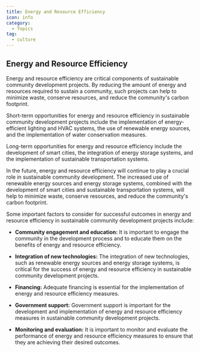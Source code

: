```yaml
---
title: Energy and Resource Efficiency
icon: info
category:
  - Topics
tag:
  - culture
---
```


## Energy and Resource Efficiency

Energy and resource efficiency are critical components of sustainable community development projects. By reducing the amount of energy and resources required to sustain a community, such projects can help to minimize waste, conserve resources, and reduce the community's carbon footprint.

Short-term opportunities for energy and resource efficiency in sustainable community development projects include the implementation of energy-efficient lighting and HVAC systems, the use of renewable energy sources, and the implementation of water conservation measures.

Long-term opportunities for energy and resource efficiency include the development of smart cities, the integration of energy storage systems, and the implementation of sustainable transportation systems.

In the future, energy and resource efficiency will continue to play a crucial role in sustainable community development. The increased use of renewable energy sources and energy storage systems, combined with the development of smart cities and sustainable transportation systems, will help to minimize waste, conserve resources, and reduce the community's carbon footprint.

Some important factors to consider for successful outcomes in energy and resource efficiency in sustainable community development projects include:

- <b>Community engagement and education:</b> It is important to engage the community in the development process and to educate them on the benefits of energy and resource efficiency.

- <b>Integration of new technologies:</b> The integration of new technologies, such as renewable energy sources and energy storage systems, is critical for the success of energy and resource efficiency in sustainable community development projects.

- <b>Financing:</b> Adequate financing is essential for the implementation of energy and resource efficiency measures.

- <b>Government support:</b> Government support is important for the development and implementation of energy and resource efficiency measures in sustainable community development projects.

- <b>Monitoring and evaluation:</b> It is important to monitor and evaluate the performance of energy and resource efficiency measures to ensure that they are achieving their desired outcomes.
